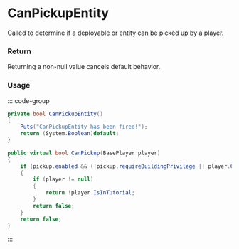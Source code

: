 # CanPickupEntity
<Badge type="info" text="Player"/><Badge type="danger" text="Carbon Compatible"/><Badge type="warning" text="Oxide Compatible"/>
Called to determine if a deployable or entity can be picked up by a player.

### Return
Returning a non-null value cancels default behavior.

### Usage
::: code-group
```csharp [Example]
private bool CanPickupEntity()
{
	Puts("CanPickupEntity has been fired!");
	return (System.Boolean)default;
}
```
```csharp [Source — Assembly-CSharp @ BaseCombatEntity]
public virtual bool CanPickup(BasePlayer player)
{
	if (pickup.enabled && (!pickup.requireBuildingPrivilege || player.CanBuild()) && (!pickup.requireHammer || player.IsHoldingEntity<Hammer>()))
	{
		if (player != null)
		{
			return !player.IsInTutorial;
		}
		return false;
	}
	return false;
}

```
:::
